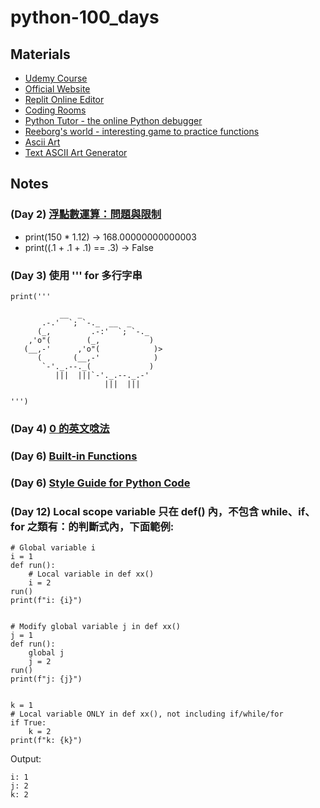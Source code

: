 # python-100_days

## Materials
- [Udemy Course](https://www.udemy.com/course/100-days-of-code/) 
- [Official Website](https://100daysofpython.dev/)
- [Replit Online Editor](https://replit.com/@appbrewery/0)
- [Coding Rooms](https://app.codingrooms.com/management/courses/join-by-code/4J6slZE6)
- [Python Tutor - the online Python debugger]( https://pythontutor.com/visualize.html#mode=edit)
- [Reeborg's world - interesting game to practice functions](https://reeborg.ca/reeborg.html?lang=en&mode=python&menu=worlds%2Fmenus%2Freeborg_intro_en.json&name=Hurdle%201&url=worlds%2Ftutorial_en%2Fhurdle1.json)
- [Ascii Art](https://ascii.co.uk/art)
- [Text ASCII Art Generator](http://patorjk.com/software/taag/#p=display&f=Graffiti&t=Type%20Something%20)



## Notes
### (Day 2) [浮點數運算：問題與限制](https://docs.python.org/zh-tw/3/tutorial/floatingpoint.html)
- print(150 * 1.12) -> 168.00000000000003
- print((.1 + .1 + .1) == .3) -> False


### (Day 3) 使用 ''' for 多行字串
```
print('''

           __  _
       .-.'  `; `-._  __  _
      (_,         .-:'  `; `-._
    ,'o"(        (_,           )
   (__,-'      ,'o"(            )>
      (       (__,-'            )
       `-'._.--._(             )
          |||  |||`-'._.--._.-'
                     |||  |||

''')
```

### (Day 4) [0 的英文唸法](https://asoenglishschool.com/%E3%80%8C%E9%9B%B6%E3%80%8D%E5%85%B6%E4%BB%96%E8%8B%B1%E6%96%87%E8%AA%AA%E6%B3%95-%E8%8B%B1%E6%96%87%E5%B0%8F%E6%95%B80-001%E6%80%8E%E9%BA%BC%E8%AA%AA-%E6%AF%94%E6%95%B810-%E5%8F%AA%E8%83%BD/)


### (Day 6) [Built-in Functions](https://docs.python.org/3/library/functions.html)

### (Day 6) [Style Guide for Python Code](https://peps.python.org/pep-0008/)


### (Day 12) Local scope variable 只在 def() 內，不包含 while、if、for 之類有：的判斷式內，下面範例:
```
# Global variable i
i = 1
def run():
    # Local variable in def xx()
    i = 2
run()
print(f"i: {i}")


# Modify global variable j in def xx()
j = 1
def run():
    global j
    j = 2
run()
print(f"j: {j}")


k = 1
# Local variable ONLY in def xx(), not including if/while/for
if True:
    k = 2
print(f"k: {k}")
```

Output:
```
i: 1
j: 2
k: 2
```
